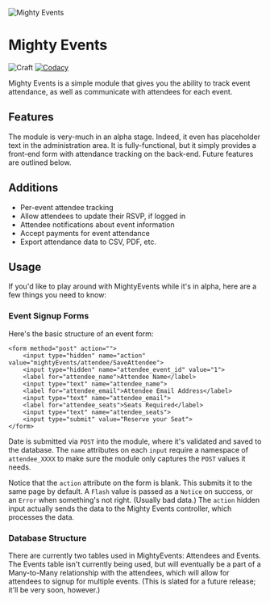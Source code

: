 ![Mighty Events](http://www.taylordaughtry.com/mighty-events-image.png)

# Mighty Events

![Craft](https://img.shields.io/badge/craft-v2.4-orange.svg)
[![Codacy](https://img.shields.io/badge/code%20quality-A-brightgreen.svg)](https://www.codacy.com/app/hello_10/mightyevents/dashboard)

Mighty Events is a simple module that gives you the ability to track event attendance, as well as communicate with attendees for each event.

## Features
The module is very-much in an alpha stage. Indeed, it even has placeholder text in the administration area. It is fully-functional, but it simply provides a front-end form with attendance tracking on the back-end. Future features are outlined below.

## Additions
- Per-event attendee tracking
- Allow attendees to update their RSVP, if logged in
- Attendee notifications about event information
- Accept payments for event attendance
- Export attendance data to CSV, PDF, etc.

## Usage

If you'd like to play around with MightyEvents while it's in alpha, here are a
few things you need to know:

### Event Signup Forms

Here's the basic structure of an event form:

````
<form method="post" action="">
	<input type="hidden" name="action" value="mightyEvents/attendee/SaveAttendee">
	<input type="hidden" name="attendee_event_id" value="1">
	<label for="attendee_name">Attendee Name</label>
	<input type="text" name="attendee_name">
	<label for="attendee_email">Attendee Email Address</label>
	<input type="text" name="attendee_email">
	<label for="attendee_seats">Seats Required</label>
	<input type="text" name="attendee_seats">
	<input type="submit" value="Reserve your Seat">
</form>
````

Date is submitted via `POST` into the module, where it's validated and saved to
the database. The `name` attributes on each `input` require a namespace of
`attendee_XXXX` to make sure the module only captures the `POST` values it needs.

Notice that the `action` attribute on the form is blank. This submits it to the
same page by default. A `Flash` value is passed as a `Notice` on success, or an
`Error` when something's not right. (Usually bad data.) The `action` hidden
input actually sends the data to the Mighty Events controller, which processes
the data.

### Database Structure

There are currently two tables used in MightyEvents: Attendees and Events. The
Events table isn't currently being used, but will eventually be a part of a
Many-to-Many relationship with the attendees, which will allow for attendees to
signup for multiple events. (This is slated for a future release; it'll be
very soon, however.)